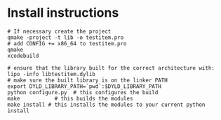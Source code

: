 
# Install instructions
    
    # If necessary create the project
    qmake -project -t lib -o testitem.pro
    # add CONFIG += x86_64 to testitem.pro
    qmake
    xcodebuild
    
    # ensure that the library built for the correct architecture with:
    lipo -info libtestitem.dylib
    # make sure the built library is on the linker PATH
    export DYLD_LIBRARY_PATH=`pwd`:$DYLD_LIBRARY_PATH
    python configure.py  # this configures the build
    make           # this builds the modules
    make install # this installs the modules to your current python install